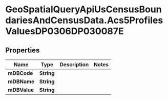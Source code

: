 # GeoSpatialQueryApiUsCensusBoundariesAndCensusData.Acs5ProfilesValuesDP0306DP030087E

## Properties

Name | Type | Description | Notes
------------ | ------------- | ------------- | -------------
**mDBCode** | **String** |  | 
**mDBName** | **String** |  | 
**mDBValue** | **String** |  | 


